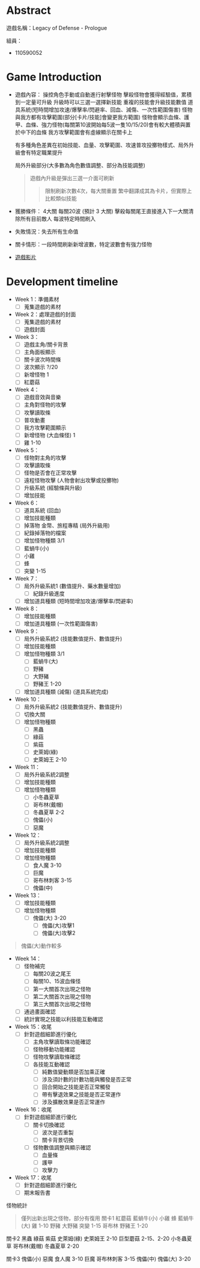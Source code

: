 # Abstract

遊戲名稱：Legacy of Defense - Prologue

組員：
- 110590052

# Game Introduction

- 遊戲內容：
    操控角色手動或自動進行射擊怪物
    擊殺怪物會獲得經驗值，累積到一定量可升級
    升級時可以三選一選擇新技能
    重複的技能會升級技能數值
    道具系統(短時間增加攻速/爆擊率/閃避率、回血、減傷、一次性範圍傷害)
    怪物與我方都有攻擊範圍(部分[卡片/技能]會變更我方範圍)
    怪物會顯示血條、護甲、血條、強力怪物(每關第10波開始每5波一隻10/15/20)會有較大體積與置於中下的血條
    我方攻擊範圍會有虛線顯示在關卡上

    有多種角色差異在初始技能、血量、攻擊範圍、攻速普攻投擲物樣式、局外升級會有特定職業提升

    局外升級部分(大多數為角色數值調整、部分為技能調整)
    > 遊戲內升級是彈出三選一介面可刷新
    >> 限制刷新次數4次，每大關重置
    > 繁中翻譯成其為卡片，但實際上比較類似技能
- 獲勝條件：
    4大關 每關20波 (預計 3 大關)
    擊殺每關尾王直接進入下一大關清除所有目前敵人
    每波特定時間刷入
- 失敗情況：失去所有生命值
- 關卡情形：一段時間刷新新增波數，特定波數會有強力怪物
- [遊戲影片](https://store.steampowered.com/app/3096620/Legacy_of_Defense__Prologue/)

# Development timeline

- Week 1：準備素材
  - [ ]  蒐集遊戲的素材

- Week 2：處理遊戲的封面
  - [ ]  蒐集遊戲的素材
  - [ ]  遊戲封面

- Week 3：
  - [ ]  遊戲主角/關卡背景
    - [ ] 主角面板顯示
    - [ ] 關卡波次時間條
    - [ ] 波次顯示 ?/20 
  - [ ]  新增怪物 1
    - [ ]  紅蘑菇

- Week 4：
  - [ ]  遊戲音效與音樂
  - [ ]  主角對怪物的攻擊
    - [ ] 攻擊讀取條
    - [ ] 普攻動畫
  - [ ]  我方攻擊範圍顯示
  - [ ]  新增怪物 (大血條怪) 1
    - [ ]  雞 1-10

- Week 5：
  - [ ]  怪物對主角的攻擊
    - [ ] 攻擊讀取條
    - [ ] 怪物是否會在正常攻擊
    - [ ] 遠程怪物攻擊 (人物會射出攻擊或投擲物)
  - [ ]  升級系統 (經驗條與升級)
  - [ ]  增加技能

- Week 6：
  - [ ]  道具系統 (回血)
  - [ ]  增加技能種類
  - [ ]  掉落物 金幣、旅程專精 (局外升級用)
    - [ ] 紀錄掉落物的檔案
  - [ ]  增加怪物種類 3/1
    - [ ]    藍蝸牛(小)
    - [ ]    小雞
    - [ ]    蜂
    - [ ]    突變 1-15

- Week 7：
  - [ ] 局外升級系統1 (數值提升、藥水數量增加)
    - [ ] 紀錄升級進度
  - [ ] 增加道具種類 (短時間增加攻速/爆擊率/閃避率)

- Week 8：
  - [ ] 增加技能種類
  - [ ] 增加道具種類 (一次性範圍傷害)

- Week 9：
  - [ ] 局外升級系統2 (技能數值提升、數值提升)
  - [ ] 增加技能種類
  - [ ] 增加怪物種類 3/1
    - [ ] 藍蝸牛(大)
    - [ ] 野豬
    - [ ] 大野豬
    - [ ] 野豬王 1-20

  - [ ] 增加道具種類 (減傷) (道具系統完成)

- Week 10：
  - [ ] 局外升級系統2 (技能數值提升、數值提升)
  - [ ] 切換大關
  - [ ] 增加怪物種類
    - [ ] 黑蟲
    - [ ] 綠菇
    - [ ] 紫菇
    - [ ] 史萊姆(綠)
    - [ ] 史萊姆王 2-10

- Week 11：
  - [ ] 局外升級系統2調整
  - [ ] 增加技能種類
  - [ ] 增加怪物種類
    - [ ] 小冬蟲夏草
    - [ ] 哥布林(戴帽)
    - [ ] 冬蟲夏草 2-2
    - [ ] 傀儡(小)
    - [ ] 惡魔

- Week 12：
  - [ ] 局外升級系統2調整
  - [ ] 增加技能種類
  - [ ] 增加怪物種類
    - [ ] 食人魔 3-10
    - [ ] 巨魔
    - [ ] 哥布林刺客 3-15
    - [ ] 傀儡(中)

- Week 13：
  - [ ] 增加技能種類
  - [ ] 增加怪物種類
    - [ ] 傀儡(大) 3-20
      - [ ] 傀儡(大)攻擊1
      - [ ] 傀儡(大)攻擊2

> 傀儡(大)動作較多

- Week 14：
  - [ ] 怪物補完
    - [ ] 每關20波之尾王
    - [ ] 每關10、15波血條怪
    - [ ] 第一大關首次出現之怪物
    - [ ] 第二大關首次出現之怪物
    - [ ] 第三大關首次出現之怪物
  - [ ] 通過畫面確認
  - [ ] 統計實現之技能以利技能互動確認

- Week 15：收尾
  - [ ] 針對遊戲細節進行優化
    - [ ] 主角攻擊讀取條功能確認
    - [ ] 怪物移動功能確認
    - [ ] 怪物攻擊讀取條確認
    - [ ] 各技能互動確認
      - [ ] 純數值變動類是否加乘正確
      - [ ] 涉及須計數的計數功能與觸發是否正常
      - [ ] 回合開始之技能是否正常觸發
      - [ ] 帶有擊退效果之技能是否正常運作
      - [ ] 涉及擴散效果是否正常運作

- Week 16：收尾
  - [ ] 針對遊戲細節進行優化
    - [ ] 關卡切換確認
      - [ ] 波次是否重製
      - [ ] 關卡背景切換
    - [ ] 怪物數值調整與顯示確認
      - [ ] 血量條
      - [ ] 護甲
      - [ ] 攻擊力

- Week 17：收尾
  - [ ] 針對遊戲細節進行優化
   - [ ] 期末報告書

怪物統計
> 僅列出新出現之怪物，部分有復用
  關卡1
    紅蘑菇
    藍蝸牛(小)
    小雞
    蜂
    藍蝸牛(大)
    雞 1-10
    野豬
    大野豬
    突變 1-15
    哥布林
    野豬王 1-20

  關卡2
    黑蟲
    綠菇
    紫菇
    史萊姆(綠)
    史萊姆王 2-10
    巨型蘑菇 2-15、2-20
    小冬蟲夏草
    哥布林(戴帽)
    冬蟲夏草 2-20

  關卡3
    傀儡(小)
    惡魔
    食人魔 3-10
    巨魔
    哥布林刺客 3-15
    傀儡(中)
    傀儡(大) 3-20
